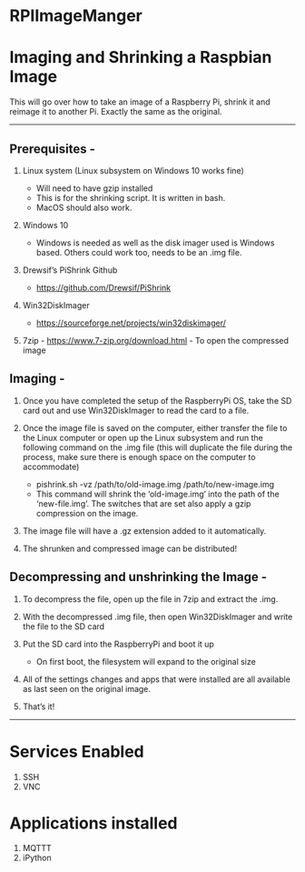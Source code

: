 # RPIImageManger

# Imaging and Shrinking a Raspbian Image

This will go over how to take an image of a Raspberry Pi, shrink it and reimage it to another Pi. Exactly the same as the original. 

---


## Prerequisites -


1.	Linux system (Linux subsystem on Windows 10 works fine)
    -	Will need to have gzip installed
    -	This is for the shrinking script. It is written in bash.
    -    MacOS should also work.

2.	Windows 10
    -    Windows is needed as well as the disk imager used is Windows based. Others could work too, needs to be an .img file.

3.	Drewsif’s PiShrink Github
    -	https://github.com/Drewsif/PiShrink

4.	Win32DiskImager
    -   https://sourceforge.net/projects/win32diskimager/

5.	7zip
        -   https://www.7-zip.org/download.html
        -   To open the compressed image



## Imaging - 


1.	Once you have completed the setup of the RaspberryPi OS, take the SD card out and use Win32DiskImager to read the card to a file.

2.	Once the image file is saved on the computer, either transfer the file to the Linux computer or open up the Linux subsystem and run the following command on the .img file (this will duplicate the file during the process, make sure there is enough space on the computer to accommodate)
    -	pishrink.sh -vz /path/to/old-image.img /path/to/new-image.img
    -	This command will shrink the ‘old-image.img’ into the path of the ‘new-file.img’. The switches that are set also apply a gzip compression on the image.

3.	The image file will have a .gz extension added to it automatically.

4.	The shrunken and compressed image can be distributed!



## Decompressing and unshrinking the Image - 


1.	To decompress the file, open up the file in 7zip and extract the .img.

2.	With the decompressed .img file, then open Win32DiskImager and write the file to the SD card

3.	Put the SD card into the RaspberryPi and boot it up
    -	On first boot, the filesystem will expand to the original size 

4.	All of the settings changes and apps that were installed are all available as last seen on the original image.

5.	That’s it!

---

# Services Enabled 

1. SSH 
2. VNC

# Applications installed

1. MQTTT
2. iPython

